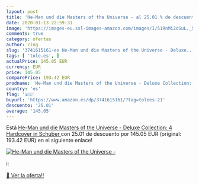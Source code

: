 ```yaml
---
layout: post
title: 'He-Man und die Masters of the Universe - al 25.01 % de descuento'
date: 2020-01-13 22:59:31
image: 'https://images-eu.ssl-images-amazon.com/images/I/51RnMi2oSuL._SL200_.jpg'
comments: true
category: ofertas
author: ring
slug: '3741615161-es He-Man und die Masters of the Universe - Deluxe...'
tags: [ 'tole.es', ]
actualPrice: 145.05 EUR
currency: EUR
price: 145.05
comparePrice: 193.42 EUR
prodname: 'He-Man und die Masters of the Universe - Deluxe Collection:  4 Hardcover in Schuber '
country: 'es'
flag: '🇪🇸'
buyurl: 'https://www.amazon.es/dp/3741615161/?tag=tolees-21'
descuento: '25.01'
average: '145.05'
---
```


Está [He-Man und die Masters of the Universe - Deluxe Collection:  4 Hardcover in Schuber ](https://www.amazon.es/dp/3741615161/?tag=tolees-21) con 25.01 de descuento por 145.05 EUR (original: 193.42 EUR) en el siguiente enlace!

[![He-Man und die Masters of the Universe -](https://images-eu.ssl-images-amazon.com/images/I/51RnMi2oSuL._SL200_.jpg)](https://www.amazon.es/dp/3741615161/?tag=tolees-21)

ℹ️:


[🛒 Ver la oferta!!](https://www.amazon.es/dp/3741615161/?tag=tolees-21)
